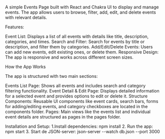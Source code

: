 A simple Events Page built with React and Chakra UI to display and manage events. The app allows users to browse, filter, add, edit, and delete events with relevant details.

Features:

Event List: Displays a list of all events with details like title, description, categories, and times.
Search and Filter: Search for events by title or description, and filter them by categories.
Add/Edit/Delete Events: Users can add new events, edit existing ones, or delete them.
Responsive Design: The app is responsive and works across different screen sizes.


How the App Works

The app is structured with two main sections:

Events List Page: Shows all events and includes search and category filtering functionality.
Event Detail & Edit Page: Displays detailed information for a selected event and provides options to edit or delete it.
Structure
Components: Reusable UI components like event cards, search bars, forms for adding/editing events, and category checkboxes are located in the components folder.
Pages: Main views like the events list and individual event details are structured as pages in the pages folder.


Installation and Setup:
1.Install dependencies:
npm install
2. Run the app:
npm start
3. Start de JSON-server:
json-server --watch db.json --port 3000




